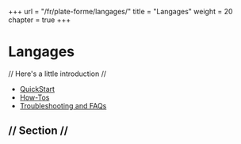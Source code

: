 +++
url = "/fr/plate-forme/langages/"
title = "Langages"
weight = 20
chapter = true
+++

# Langages

// Here's a little introduction //

- [QuickStart]()
- [How-Tos]()
- [Troubleshooting and FAQs]()

## // Section //
